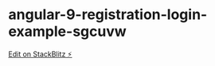 # angular-9-registration-login-example-sgcuvw

[Edit on StackBlitz ⚡️](https://stackblitz.com/edit/angular-9-registration-login-example-sgcuvw)